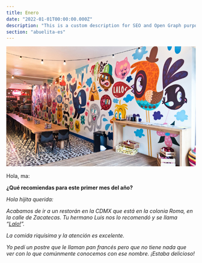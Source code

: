 ```yaml
---
title: Enero
date: "2022-01-01T00:00:00.000Z"
description: "This is a custom description for SEO and Open Graph purposes, rather than the default generated excerpt. Simply add a description field to the frontmatter."
section: "abuelita-es"
---
```


![Lalo](../images/jan22.jpg)

Hola, ma:

**¿Qué recomiendas para este primer mes del año?**

*Hola hijita querida:*

*Acabamos de ir a un restorán en la CDMX que está en la colonia Roma, en la calle de Zacatecas. Tu hermano Luis nos lo recomendó y se llama “[Lalo!](https://www.google.com.mx/maps/place/Lalo!/@19.4153858,-99.1646584,17z/data=!3m1!4b1!4m5!3m4!1s0x85d1ff395f34802d:0x1c6328f5be71ded7!8m2!3d19.4153858!4d-99.1624697)”.*

*La comida riquísima y la atención es excelente.*

*Yo pedí un postre que le llaman pan francés pero que no tiene nada que ver con lo que comúnmente conocemos con ese nombre. ¡Estaba delicioso!*
